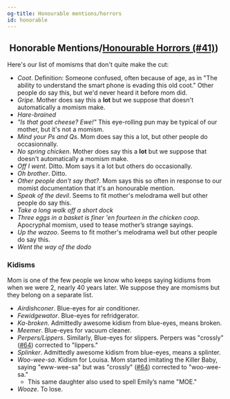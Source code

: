 ```yaml
---
og-title: Honourable mentions/horrors
id: honorable
---
```

<h2 class="title"><i class="fa-solid fa-award"></i> &nbsp;Honorable Mentions/<a href="/dictionary/041">Honourable Horrors (#41)</a>)</h2>
  
Here's our list of momisms that don't quite make the cut:

* *Coot*. Definition:  Someone confused, often because of age, as in "The ability to understand the smart phone is evading this old coot." Other people do say this, but we'd never heard it before mom did. 
* *Gripe*. Mother does say this a **lot** but we suppose that doesn't automatically a momism make.
* *Hare-brained*
* *"Is that goat cheese? Ewe!"* This eye-rolling pun may be typical of our mother, but it's not a momism.
* *Mind your Ps and Qs*. Mom does say this a lot, but other people do occasionnally.
* *No spring chicken*. Mother does say this a **lot** but we suppose that doesn't automatically a momism make.
* *Off I went*. Ditto. Mom says it a lot but others do occasionally.
* *Oh brother*. Ditto.
* *Other people don't say that?*. Mom says this so often in response to our momist documentation that it's an honourable mention.
* *Speak of the devil*. Seems to fit mother's melodrama well but other people do say this.
* *Take a long walk off a short dock*
* *Three eggs in a basket is finer 'en fourteen in the chicken coop*. Apocryphal momism, used to tease mother’s strange sayings.
* *Up the wazoo*. Seems to fit mother's melodrama well but other people do say this.
* *Went the way of the dodo*

### Kidisms
Mom is one of the few people we know who keeps saying kidisms from when we were 2, nearly 40 years later. We suppose they are momisms but they belong on a separate list.

* *Airdishconer*. Blue-eyes for air conditioner.
* *Fewidgewator*. Blue-eyes for refridgerator.
* *Ka-broken*. Admittedly awesome kidism from blue-eyes, means broken.
* *Meemer*. Blue-eyes for vacuum cleaner.
* *Perpers/Lippers*. Similarly, Blue-eyes for slippers. Perpers was "crossly" ([#64](/dictionary/064/)) corrected to "lippers."
* *Splinker*. Admittedly awesome kidism from blue-eyes, means a splinter.
* *Woo-wee-sa*. Kidism for Louisa. Mom started imitating the Killer Baby, saying "eww-wee-sa" but was "crossly" ([#64](/dictionary/064/)) corrected to "woo-wee-sa." 
  * This same daughter also used to spell Emily’s name "MOE."
* *Wooze*. To lose.

